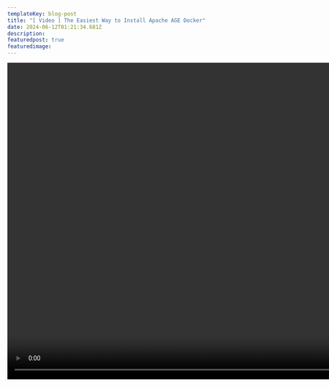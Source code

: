 ```yaml
---
templateKey: blog-post
title: "[ Video ] The Easiest Way to Install Apache AGE Docker"
date: 2024-06-12T01:21:34.681Z
description: 
featuredpost: true
featuredimage: 
---
```

<!--StartFragment-->


<video width="1280" height="720" controls autoplay>
  <source src="../../../static/img/The Easiest Way to Install Apache AGE Docker.mp4" type="video/mp4">
  Your browser does not support the video tag.
</video>


<!--EndFragment-->